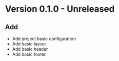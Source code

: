 # Version 0.1.0 - Unreleased

## Add

- Add project basic configuration
- Add basic layout
- Add basic header
- Add basic footer
